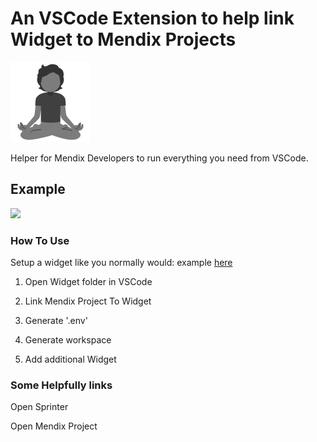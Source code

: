 # An VSCode Extension to help link Widget to Mendix Projects

<img src='https://raw.githubusercontent.com/ahwelgemoed/widget-helper-vscode-extension/main/media/logo.png'/>

Helper for Mendix Developers to run everything you need from VSCode.

## Example

<img src='https://raw.githubusercontent.com/ahwelgemoed/widget-helper-vscode-extension/main/media/demo.gif'/>

### How To Use

Setup a widget like you normally would: example [here](https://docs.mendix.com/howto/extensibility/pluggable-widgets/)

1. Open Widget folder in VSCode

2. Link Mendix Project To Widget

3. Generate '.env'

4. Generate workspace

5. Add additional Widget

### Some Helpfully links

Open Sprinter

Open Mendix Project
